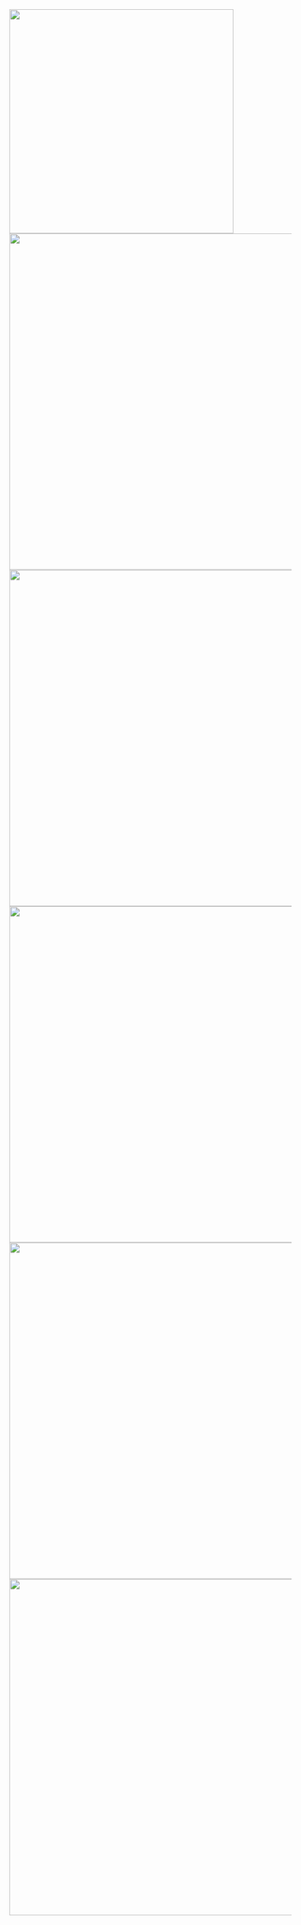 
<img src='https://miro.medium.com/max/720/1*V4cV-UpcOn5sJ3hB75vdvA.gif' width="400" height="400">

<img src='https://www.greenwebmedia.com/mobile-application-uk/images/mobile-app-tab2.gif' width="800" height="600">
<img src='https://www.apple.com/newsroom/images/product/app-store/Apple_App_Store_10th_anniversary_07102018_big.gif.large.gif' width="800" height="600">
<img src='https://theacemakers.com/wp-content/uploads/2020/05/Mobile-Application-page.gif' width="800" height="600">
<img src='https://cdn.dribbble.com/users/148670/screenshots/5917260/hydration-app.gif' width="800" height="600">
<img src='https://waterapp.in/wp-content/uploads/2021/05/Home-Pg-Block-Dgm-Gif.gif'width"800" height="600">

